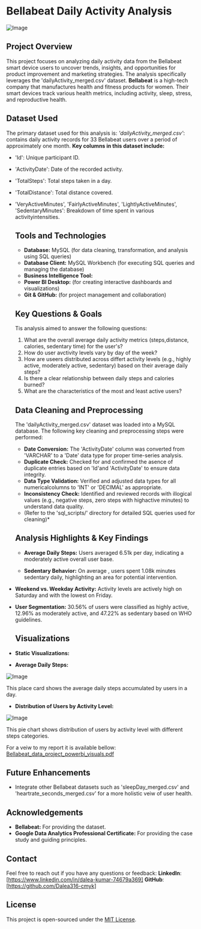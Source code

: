 # Bellabeat Daily Activity Analysis
![Image](https://github.com/user-attachments/assets/5a3c391a-0072-48de-9575-a8071f5b1e05)

## Project Overview
This project focuses on analyzing daily activity data from the Bellabeat smart device users to uncover trends, insights, and opportunities for product improvement and marketing strategies. The analysis specifically leverages the 'dailyActivity_merged.csv' dataset.
**Bellabeat** is a high-tech company that manufactures health and fitness products for women. Their smart devices track various health metrics, including activity, sleep, stress, and reproductive health.

## Dataset Used
The primary dataset used for this analysis is:
*'dailyActivity_merged.csv'*:
contains daily activity records for 33 Bellabeat users over a period of approximately one month.
**Key columns in this dataset include:**
* 'Id': Unique participant ID.
* 'ActivityDate': Date of the recorded activity.
* 'TotalSteps': Total steps taken in a day.
* 'TotalDistance': Total distance covered.
* 'VeryActiveMinutes',
  'FairlyActiveMinutes',
  'LightlyActiveMinutes',
  'SedentaryMinutes': Breakdown of time spent in various activityintensities.

  ## Tools and Technologies
  * **Database:** MySQL (for data cleaning, transformation, and analysis using SQL queries)
  * **Database Client:** MySQL Workbench (for executing SQL queries and managing the database)
  * **Business Intelligence Tool:**
  * **Power BI Desktop:** (for creating interactive dashboards and visualizations)
  * **Git & GitHub:** (for project management and collaboration)
 
  ## Key Questions & Goals
  Tis analysis aimed to answer the following questions:
  1. What are the overall average daily activity metrics (steps,distance, calories, sedentary time) for the user's?
  2. How do user avctivity levels vary by day of the week?
  3. How are useers distributed across differt activity levels (e.g., highly active, moderately active, sedentary) based on their average daily steps?
  4. Is there a clear relationship between daily steps and calories burned?
  5. What are the characteristics of the most and least active users?
 
  ## Data Cleaning and Preprocessing
  The 'dailyActivity_merged.csv' dataset was loaded into a MySQL database. The following key cleaning and preprocessing steps were performed:
  * **Date Conversion:** The 'ActivityDate' column was converted from 'VARCHAR' to a 'Date' data type for proper time-series analysis.
  * **Duplicate Check:** Checked for and confirmed the asence of duplicate entries based on 'Id'and 'ActivityDate' to ensure data integrity.
  * **Data Type Validation:** Verified and adjusted data types for all numericalcolumns to 'INT' or 'DECIMAL' as appropriate.
  * **Inconsistency Check:** Identified and reviewed records with illogical values (e.g., negative steps, zero steps with highactive minutes) to understand data quality.
  * (Refer to the 'sql_scripts/' directory for detailed SQL queries used for cleaning)*
    
  ## Analysis Highlights & Key Findings
  * **Average Daily Steps:**
  Users averaged 6.51k per day, indicating a moderately active overall user base.

  * **Sedentary Behavior:**
  On average , users spent 1.08k minutes sedentary daily, highlighting an area for potential intervention.

* **Weekend vs. Weekday Activity:**
Activity levels are actively high on Saturday and with the lowest on Friday.

* **User Segmentation:**
30.56% of users were classified as highly active, 12.96% as moderately active, and 47.22% as sedentary based on WHO guidelines.

  ## Visualizations
* **Static Visualizations:**

* **Average Daily Steps:**

![Image](https://github.com/user-attachments/assets/e6d59f0f-883c-4cf8-88fc-9c3229200ba6)

This place card shows the average daily steps accumulated by users in a day.

* **Distribution of Users by Activity Level:**

![Image](https://github.com/user-attachments/assets/40bd32b8-7a40-451c-8cbe-567b3767295d)

This pie chart shows distribution of users by activity level with different steps categories.

For a veiw to my report it is available bellow:
[Bellabeat_data_project_powerbi_visuals.pdf](https://github.com/user-attachments/files/20688566/Bellabeat_data_project_powerbi_visuals.pdf)

## Future Enhancements
* Integrate other Bellabeat datasets such as 'sleepDay_merged.csv' and 'heartrate_seconds_merged.csv' for a more holistic veiw of user health.

## Acknowledgements
* **Bellabeat:** For providing the dataset.
* **Google Data Analytics Professional Certificate:** For providing the case study and guiding principles.

## Contact
Feel free to reach out if you have any questions or feedback:
**LinkedIn**: [https://www.linkedin.com/in/dalea-kumar-74679a369]
**GitHub**: [https://github.com/Dalea316-cmyk]

## License
This project is open-sourced under the [MIT License](https://opensource.org/license/MIT).
  
  
    
  

